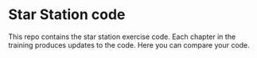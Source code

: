 # Star Station code

This repo contains the star station exercise code. Each chapter in the training produces updates to the code. Here you can compare your code.
